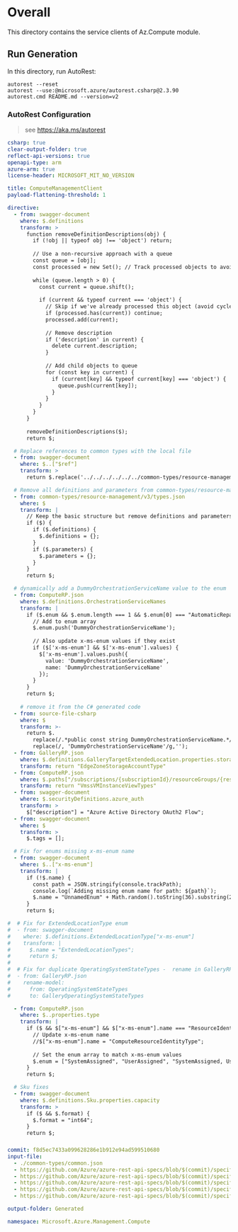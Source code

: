 ﻿# Overall
This directory contains the service clients of Az.Compute module.

## Run Generation
In this directory, run AutoRest:
```
autorest --reset
autorest --use:@microsoft.azure/autorest.csharp@2.3.90
autorest.cmd README.md --version=v2
```

### AutoRest Configuration
> see https://aka.ms/autorest

``` yaml
csharp: true
clear-output-folder: true
reflect-api-versions: true
openapi-type: arm
azure-arm: true
license-header: MICROSOFT_MIT_NO_VERSION

title: ComputeManagementClient
payload-flattening-threshold: 1

directive:
  - from: swagger-document
    where: $.definitions
    transform: >
      function removeDefinitionDescriptions(obj) {
        if (!obj || typeof obj !== 'object') return;
        
        // Use a non-recursive approach with a queue
        const queue = [obj];
        const processed = new Set(); // Track processed objects to avoid cycles
        
        while (queue.length > 0) {
          const current = queue.shift();
          
          if (current && typeof current === 'object') {
            // Skip if we've already processed this object (avoid cycles)
            if (processed.has(current)) continue;
            processed.add(current);
            
            // Remove description
            if ('description' in current) {
              delete current.description;
            }
            
            // Add child objects to queue
            for (const key in current) {
              if (current[key] && typeof current[key] === 'object') {
                queue.push(current[key]);
              }
            }
          }
        }
      }
      
      removeDefinitionDescriptions($);
      return $;

  # Replace references to common types with the local file
  - from: swagger-document
    where: $..["$ref"]
    transform: >
      return $.replace('../../../../../../common-types/resource-management/v3/types.json', './common-types/common.json')

  # Remove all definitions and parameters from common-types/resource-management/v3/types.json
  - from: common-types/resource-management/v3/types.json
    where: $
    transform: |
      // Keep the basic structure but remove definitions and parameters
      if ($) {
        if ($.definitions) {
          $.definitions = {};
        }
        if ($.parameters) {
          $.parameters = {};
        }
      }
      return $;

  # dynamically add a DummyOrchestrationServiceName value to the enum 
  - from: ComputeRP.json
    where: $.definitions.OrchestrationServiceNames
    transform: |
      if ($.enum && $.enum.length === 1 && $.enum[0] === "AutomaticRepairs") {
        // Add to enum array
        $.enum.push('DummyOrchestrationServiceName');
        
        // Also update x-ms-enum values if they exist
        if ($['x-ms-enum'] && $['x-ms-enum'].values) {
          $['x-ms-enum'].values.push({
            value: 'DummyOrchestrationServiceName',
            name: 'DummyOrchestrationServiceName'
          });
        }
      }
      return $;
    
    # remove it from the C# generated code
  - from: source-file-csharp
    where: $ 
    transform: >-
      return $.
        replace(/.*public const string DummyOrchestrationServiceName.*/g,'').
        replace(/, 'DummyOrchestrationServiceName'/g,'');
  - from: GalleryRP.json
    where: $.definitions.GalleryTargetExtendedLocation.properties.storageAccountType["x-ms-enum"].name
    transform: return "EdgeZoneStorageAccountType"
  - from: ComputeRP.json
    where: $.paths["/subscriptions/{subscriptionId}/resourceGroups/{resourceGroupName}/providers/Microsoft.Compute/virtualMachineScaleSets/{vmScaleSetName}/virtualMachines/{instanceId}"].get.parameters[?(@.name === "$expand")]["x-ms-enum"].name
    transform: return "VmssVMInstanceViewTypes"
  - from: swagger-document
    where: $.securityDefinitions.azure_auth
    transform: >
      $["description"] = "Azure Active Directory OAuth2 Flow";
  - from: swagger-document
    where: $
    transform: >
      $.tags = [];

  # Fix for enums missing x-ms-enum name
  - from: swagger-document
    where: $..["x-ms-enum"]
    transform: |
      if (!$.name) {
        const path = JSON.stringify(console.trackPath);
        console.log(`Adding missing enum name for path: ${path}`);
        $.name = "UnnamedEnum" + Math.random().toString(36).substring(2, 8);
      }
      return $;

#  # Fix for ExtendedLocationType enum
#  - from: swagger-document
#    where: $.definitions.ExtendedLocationType["x-ms-enum"]
#    transform: |
#      $.name = "ExtendedLocationTypes";
#      return $;
#
#  # Fix for duplicate OperatingSystemStateTypes -  rename in GalleryRP.json
#  - from: GalleryRP.json
#    rename-model:
#      from: OperatingSystemStateTypes
#      to: GalleryOperatingSystemStateTypes

  - from: ComputeRP.json
    where: $..properties.type
    transform: |
      if ($ && $["x-ms-enum"] && $["x-ms-enum"].name === "ResourceIdentityType") {
        // Update x-ms-enum name
        //$["x-ms-enum"].name = "ComputeResourceIdentityType";
        
        // Set the enum array to match x-ms-enum values
        $.enum = ["SystemAssigned", "UserAssigned", "SystemAssigned, UserAssigned", "None"];
      }
      return $;

  # Sku fixes 
  - from: swagger-document
    where: $.definitions.Sku.properties.capacity
    transform: >
      if ($ && $.format) {
        $.format = "int64";
      }
      return $;

 ```
<!--
  # Remove one of the duplicate SubscriptionIdParameter definitions
  - from-file: Microsoft.Compute/common-types/v1/common.json
    where: $.parameters.SubscriptionIdParameter
    transform: |
      /* keep the ARM-level definition, discard this one */
      return undefined;
  
  # Fix for SubscriptionIdParameter - simplify
  - from: swagger-document
    where: $.parameters.SubscriptionIdParameter
    transform: >
      if ($.description) {
        $.description = "The ID of the target subscription.";
      }
      return $;

  # Sku fix 
  - from: ComputeRP.json
    rename-model:
      from: Sku
      to: ComputeSku
  - from: DiskRP.json
    rename-model:
      from: Sku
      to: DiskSku
  - from: skus.json
    rename-model:
      from: Sku
      to: SkusSku
  - from: GalleryRP.json
    rename-model:
      from: Sku
      to: GallerySku
  - from: CloudserviceRP.json
    rename-model:
      from: Sku
      to: CloudServiceSku


  - from: swagger-document
    where: $.definitions.ResourceModelWithAllowedPropertySet.properties.sku
    transform: return undefined;
  
  - from: swagger-document
    where: $.definitions
    transform: |
      for (const [name,schema] of Object.entries($)) {
        if (name.endsWith('Sku') &&
            schema.allOf &&
            schema.allOf.length === 1 &&
            schema.allOf[0].$ref === '#/definitions/Sku') {
          delete schema.allOf;            // make it stand-alone
        }
      }
      return $;
  
  - from: swagger-document
    where: $.definitions.Sku
    transform: return undefined;



  - from: ComputeRP.json
    where: $.definitions.Sku
    transform: >
      $ = {
        "properties": {
          "name": {
            "type": "string"
          },
          "tier": {
            "type": "string"
          },
          "capacity": {
            "type": "integer",
            "format": "int64"
          }
        }
      };
      return $;
  - from: DiskRP.json
    where: $.definitions.Sku
    transform: >
      $ = {
        "properties": {
          "name": {
            "type": "string"
          },
          "tier": {
            "type": "string"
          },
          "capacity": {
            "type": "integer",
            "format": "int64"
          }
        }
      };
      return $;
  - from: GalleryRP.json
    where: $.definitions.Sku
    transform: >
      $ = {
        "properties": {
          "name": {
            "type": "string"
          },
          "tier": {
            "type": "string"
          },
          "capacity": {
            "type": "integer",
            "format": "int64"
          }
        }
      };
      return $;


  - from-file: DiskRP.json
    rename-model:
      from: Sku
      to: DiskSku
  - from-file: skus.json
    rename-model:
      from: Sku
      to: SkusSku
  - from-file: GalleryRP.json                     # Compute Gallery
    rename-model:
      from: Sku
      to: GallerySku
  - from-file: common-types/v1/common.json        # compute/common-types
    rename-model:
      from: Sku
      to: ComputeCommonSku
  - from-file: common-types/resource-management/v3/types.json    # ARM shared
    rename-model:
      from: Sku
      to: ArmCommonSku
  - from-file: common-types/resource-management/v1/common.json
    rename-model:
      from: Sku
      to: ArmCommonSkuv1
      # Cloud Service RP
  - from-file: cloudService.json
    rename-model:
      from: Sku
      to: CloudServiceSku  # cloud-service specific

 -->

###
``` yaml
commit: f8d5ec7433a099628286e1b912e94ad599510680
input-file: 
  - ./common-types/common.json
  - https://github.com/Azure/azure-rest-api-specs/blob/$(commit)/specification/compute/resource-manager/Microsoft.Compute/ComputeRP/stable/2024-11-01/ComputeRP.json
  - https://github.com/Azure/azure-rest-api-specs/blob/$(commit)/specification/compute/resource-manager/Microsoft.Compute/DiskRP/stable/2024-03-02/DiskRP.json
  - https://github.com/Azure/azure-rest-api-specs/blob/$(commit)/specification/compute/resource-manager/Microsoft.Compute/Skus/stable/2021-07-01/skus.json
  - https://github.com/Azure/azure-rest-api-specs/blob/$(commit)/specification/compute/resource-manager/Microsoft.Compute/GalleryRP/stable/2024-03-03/GalleryRP.json
  - https://github.com/Azure/azure-rest-api-specs/blob/$(commit)/specification/compute/resource-manager/Microsoft.Compute/CloudserviceRP/stable/2022-09-04/cloudService.json

output-folder: Generated

namespace: Microsoft.Azure.Management.Compute
```